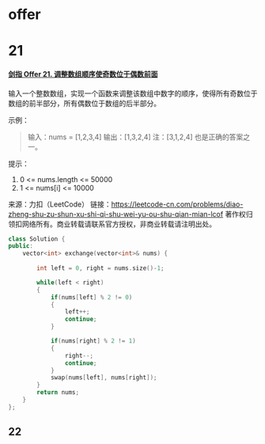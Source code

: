 # offer

# 21

#### [剑指 Offer 21. 调整数组顺序使奇数位于偶数前面](https://leetcode-cn.com/problems/diao-zheng-shu-zu-shun-xu-shi-qi-shu-wei-yu-ou-shu-qian-mian-lcof/)

输入一个整数数组，实现一个函数来调整该数组中数字的顺序，使得所有奇数位于数组的前半部分，所有偶数位于数组的后半部分。

 

示例：

> 输入：nums = [1,2,3,4]
> 输出：[1,3,2,4] 
> 注：[3,1,2,4] 也是正确的答案之一。


提示：

1. 0 <= nums.length <= 50000
2. 1 <= nums[i] <= 10000

来源：力扣（LeetCode）
链接：https://leetcode-cn.com/problems/diao-zheng-shu-zu-shun-xu-shi-qi-shu-wei-yu-ou-shu-qian-mian-lcof
著作权归领扣网络所有。商业转载请联系官方授权，非商业转载请注明出处。

```c++
class Solution {
public:
    vector<int> exchange(vector<int>& nums) {
        
        int left = 0, right = nums.size()-1; 

        while(left < right)
        {
            if(nums[left] % 2 != 0)
            {
                left++;
                continue;
            }

            if(nums[right] % 2 != 1)
            {
                right--;
                continue;
            }
            swap(nums[left], nums[right]);
        }
        return nums;
    }
};
```

## 22

